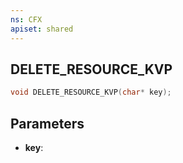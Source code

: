 ```yaml
---
ns: CFX
apiset: shared
---
```

## DELETE_RESOURCE_KVP

```c
void DELETE_RESOURCE_KVP(char* key);
```


## Parameters
* **key**: 


